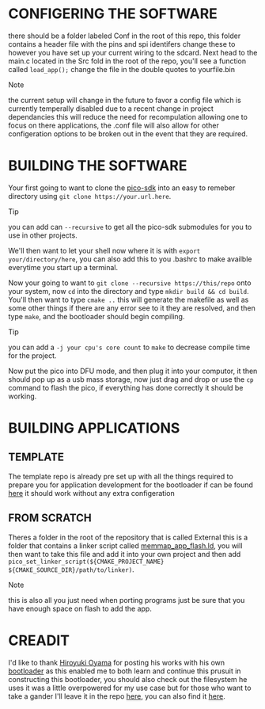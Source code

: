 # CONFIGERING THE SOFTWARE

there should be a folder labeled Conf in the root of this repo, this folder contains a header file with the pins
and spi identifers change these to however you have set up your current wiring to the sdcard. Next head to the main.c
located in the Src fold in the root of the repo, you'll see a function called `load_app();` change the file in the double quotes
to yourfile.bin

> [!NOTE]
> the current setup will change in the future to favor a config file which is currently temperally disabled due to a recent
> change in project dependancies this will reduce the need for recompulation allowing one to focus on there applications,
> the .conf file will also allow for other configeration options to be broken out in the event that they are required.

# BUILDING THE SOFTWARE

Your first going to want to clone the [pico-sdk](https://github.com/raspberrypi/pico-sdk.git) into an easy to remeber directory
using `git clone https://your.url.here`.

> [!TIP]
> you can add can `--recursive` to get all the pico-sdk submodules for you to use in other projects.

We'll then want to let your shell now where it is with `export your/directory/here`, you can also add this to you
.bashrc to make availble everytime you start up a terminal.

Now your going to want to `git clone --recursive https://this/repo` onto your system, now `cd` into the directory
and type `mkdir build && cd build`. You'll then want to type `cmake ..` this will generate the makefile as well as some
other things if there are any error see to it they are resolved, and then type `make`, and the bootloader should begin compiling.

> [!TIP]
> you can add a `-j your cpu's core count` to `make` to decrease compile time for the project.

Now put the pico into DFU mode, and then plug it into your computor, it then should pop up as a usb mass storage,
now just drag and drop or use the `cp` command to flash the pico, if everything has done correctly it should be working.

# BUILDING APPLICATIONS

## TEMPLATE

The template repo is already pre set up with all the things required to prepare you for application development
for the bootloader if can be found [here](https://github.com/EPTONE/PicoBoot-AppTemplate.git) it should work
without any extra configeration

## FROM SCRATCH

Theres a folder in the root of the repository that is called External this is a folder that contains a linker script
called [memmap_app_flash.ld](External/memmap_app_flash.ld), you will then want to take this file and add it into your own
project and then add `pico_set_linker_script(${CMAKE_PROJECT_NAME} ${CMAKE_SOURCE_DIR}/path/to/linker)`.

> [!NOTE]
> this is also all you just need when porting programs just be sure that you have enough space on flash to add the app.

# CREADIT

I'd like to thank [Hiroyuki Oyama](https://github.com/oyama) for posting his works with his own [bootloader](https://github.com/oyama/pico-sdcard-boot.git)
as this enabled me to both learn and continue this prusuit in constructing this bootloader, you should also check out the filesystem he uses it was a little
overpowered for my use case but for those who want to take a gander I'll leave it in the repo [here](dep/pico-vfs), you can also find it [here](https://github.com/oyama/pico-vfs.git).
